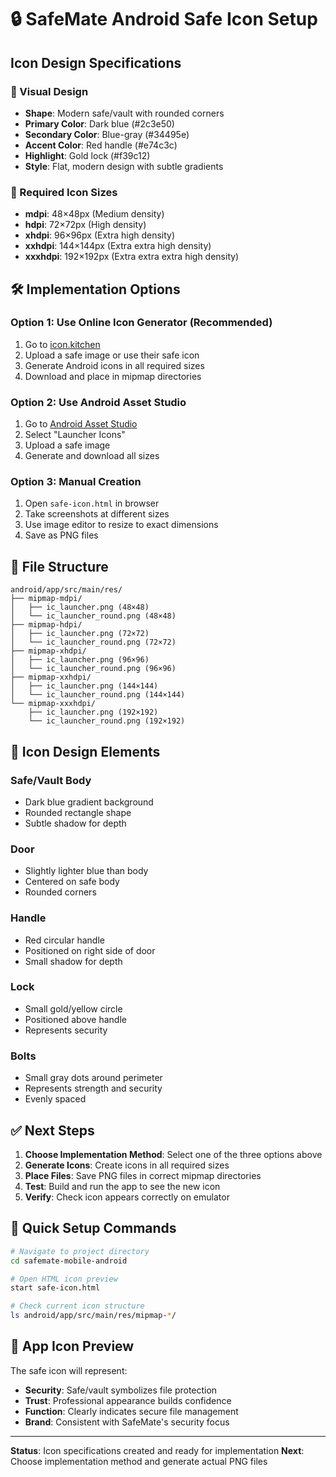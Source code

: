 # 🔒 SafeMate Android Safe Icon Setup

## Icon Design Specifications

### 🎨 Visual Design
- **Shape**: Modern safe/vault with rounded corners
- **Primary Color**: Dark blue (#2c3e50)
- **Secondary Color**: Blue-gray (#34495e)
- **Accent Color**: Red handle (#e74c3c)
- **Highlight**: Gold lock (#f39c12)
- **Style**: Flat, modern design with subtle gradients

### 📱 Required Icon Sizes
- **mdpi**: 48×48px (Medium density)
- **hdpi**: 72×72px (High density)  
- **xhdpi**: 96×96px (Extra high density)
- **xxhdpi**: 144×144px (Extra extra high density)
- **xxxhdpi**: 192×192px (Extra extra extra high density)

## 🛠️ Implementation Options

### Option 1: Use Online Icon Generator (Recommended)
1. Go to [icon.kitchen](https://icon.kitchen/)
2. Upload a safe image or use their safe icon
3. Generate Android icons in all required sizes
4. Download and place in mipmap directories

### Option 2: Use Android Asset Studio
1. Go to [Android Asset Studio](https://romannurik.github.io/AndroidAssetStudio/)
2. Select "Launcher Icons"
3. Upload a safe image
4. Generate and download all sizes

### Option 3: Manual Creation
1. Open `safe-icon.html` in browser
2. Take screenshots at different sizes
3. Use image editor to resize to exact dimensions
4. Save as PNG files

## 📁 File Structure
```
android/app/src/main/res/
├── mipmap-mdpi/
│   ├── ic_launcher.png (48×48)
│   └── ic_launcher_round.png (48×48)
├── mipmap-hdpi/
│   ├── ic_launcher.png (72×72)
│   └── ic_launcher_round.png (72×72)
├── mipmap-xhdpi/
│   ├── ic_launcher.png (96×96)
│   └── ic_launcher_round.png (96×96)
├── mipmap-xxhdpi/
│   ├── ic_launcher.png (144×144)
│   └── ic_launcher_round.png (144×144)
└── mipmap-xxxhdpi/
    ├── ic_launcher.png (192×192)
    └── ic_launcher_round.png (192×192)
```

## 🎯 Icon Design Elements

### Safe/Vault Body
- Dark blue gradient background
- Rounded rectangle shape
- Subtle shadow for depth

### Door
- Slightly lighter blue than body
- Centered on safe body
- Rounded corners

### Handle
- Red circular handle
- Positioned on right side of door
- Small shadow for depth

### Lock
- Small gold/yellow circle
- Positioned above handle
- Represents security

### Bolts
- Small gray dots around perimeter
- Represents strength and security
- Evenly spaced

## ✅ Next Steps

1. **Choose Implementation Method**: Select one of the three options above
2. **Generate Icons**: Create icons in all required sizes
3. **Place Files**: Save PNG files in correct mipmap directories
4. **Test**: Build and run the app to see the new icon
5. **Verify**: Check icon appears correctly on emulator

## 🔧 Quick Setup Commands

```bash
# Navigate to project directory
cd safemate-mobile-android

# Open HTML icon preview
start safe-icon.html

# Check current icon structure
ls android/app/src/main/res/mipmap-*/
```

## 📱 App Icon Preview

The safe icon will represent:
- **Security**: Safe/vault symbolizes file protection
- **Trust**: Professional appearance builds confidence
- **Function**: Clearly indicates secure file management
- **Brand**: Consistent with SafeMate's security focus

---

**Status**: Icon specifications created and ready for implementation
**Next**: Choose implementation method and generate actual PNG files
